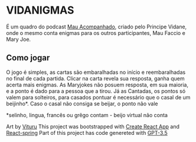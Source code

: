 # VIDANIGMAS

É um quadro do podcast [Mau Acompanhado](https://jovemnerd.com.br/podcasts/mau-acompanhado), criado pelo Principe Vidane, onde o mesmo conta enigmas para os outros participantes, Mau Faccio e Mary Joe.

## Como jogar

O jogo é simples, as cartas são embaralhadas no início e reembaralhadas no final de cada partida. Clicar na carta revela sua resposta, ganha quem acerta mais enigmas. As Maryjokes não posuem resposta, em sua maioria, e a ponto é dado para a pessoa que a tirou. Já as Cantadas, os pontos só valem para solteiros, para casados pontuar é necessário que o casal de um beijinho*. Caso o casal não consiga se beijar, o ponto não vale

*selinho, lingua, francês ou grêgo contam - beijo virtual não conta

Art by [Vituru](https://x.com/vituru_)
This project was bootstrapped with [Create React App](https://github.com/facebook/create-react-app) and [React-spring](https://github.com/pmndrs/react-spring)
Part of this project has code genereted with [GPT-3.5](https://chatgpt.com/)